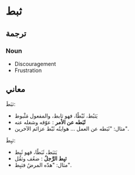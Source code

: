 


# ثبط

## ترجمة

### Noun

* Discouragement
* Frustration

## معاني

ثبَطَ:
* يَثبُط، ثَبْطًا، فهو ثابط، والمفعول مَثْبوط
* **ثَبَطه عن الأمر** : عوّقه وشغله عنه 
* مثال: "ثَبَطه عن العمل ... هوايتُه ثَبْط عزائم الآخرين".

ثبِطَ:
* يَثبَط، ثَبَطًا، فهو ثَبِط 
* **ثبِط الرَّجلُ** : ضعُف وثقُل 
* مثال: "هدّه المرضُ فثبِط".

